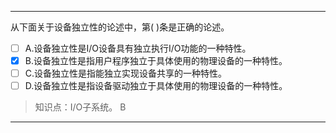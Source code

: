 ---
从下面关于设备独立性的论述中，第( )条是正确的论述。
- [ ] A.设备独立性是I/O设备具有独立执行I/O功能的一种特性。 
- [x] B.设备独立性是指用户程序独立于具体使用的物理设备的一种特性。
- [ ] C.设备独立性是指能独立实现设备共享的一种特性。 
- [ ] D.设备独立性是指设备驱动独立于具体使用的物理设备的一种特性。

> 知识点：I/O子系统。
> B

---